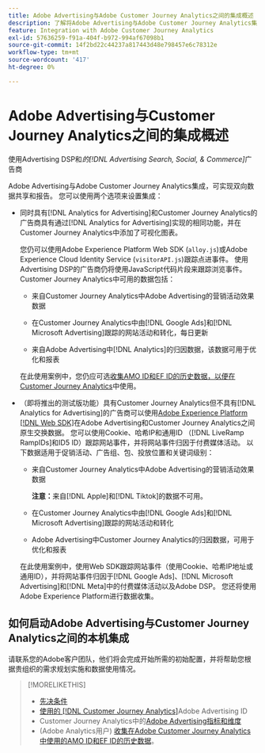 ```yaml
---
title: Adobe Advertising与Adobe Customer Journey Analytics之间的集成概述
description: 了解将Adobe Advertising与Adobe Customer Journey Analytics集成的选项。
feature: Integration with Adobe Customer Journey Analytics
exl-id: 57636259-f91a-404f-b972-994af67098b1
source-git-commit: 14f2bd22c44237a817443d48e798457e6c78312e
workflow-type: tm+mt
source-wordcount: '417'
ht-degree: 0%

---
```


# Adobe Advertising与Customer Journey Analytics之间的集成概述

<!-- title? If I change, change refs throughout -->

使用Advertising DSP和&#x200B;*的[!DNL Advertising Search, Social, & Commerce]*&#x200B;广告商

Adobe Advertising与Adobe Customer Journey Analytics集成，可实现双向数据共享和报告。 您可以使用两个选项来设置集成：

* 同时具有[!DNL Analytics for Advertising]和Customer Journey Analytics的广告商具有通过[!DNL Analytics for Advertising]实现的相同功能，并在Customer Journey Analytics中添加了可视化图表。

  您仍可以使用Adobe Experience Platform Web SDK (`alloy.js`)或Adobe Experience Cloud Identity Service (`visitorAPI.js`)跟踪点进事件。 使用Advertising DSP的广告商仍将使用JavaScript代码片段来跟踪浏览事件。 Customer Journey Analytics中可用的数据包括：

   * 来自Customer Journey Analytics中Adobe Advertising的营销活动效果数据

   * 在Customer Journey Analytics中由[!DNL Google Ads]和[!DNL Microsoft Advertising]跟踪的网站活动和转化，每日更新

   * 来自Adobe Advertising中[!DNL Analytics]的归因数据，该数据可用于优化和报表

  在此使用案例中，您仍应可选[收集AMO ID和EF ID的历史数据，以便在Customer Journey Analytics](/help/integrations/analytics/rvars-to-evars.md)中使用。

<!--
  In this use case, you don't need to perform any extra steps except to optionally [collect historical data for AMO IDs and EF IDs for use in Customer Journey Analytics](/help/integrations/analytics/rvars-to-evars.md).
-->

* （即将推出的测试版功能）具有Customer Journey Analytics但不具有[!DNL Analytics for Advertising]的广告商可以使用[Adobe Experience Platform [!DNL Web SDK]](https://experienceleague.adobe.com/docs/experience-platform/edge/home.html)在Adobe Advertising和Customer Journey Analytics之间原生交换数据。 您可以使用Cookie、哈希IP和通用ID （[!DNL LiveRamp RampIDs]和ID5 ID）跟踪网站事件，并将网站事件归因于付费媒体活动。 以下数据适用于促销活动、广告组、包、投放位置和关键词级别：

   * 来自Customer Journey Analytics中Adobe Advertising的营销活动效果数据

     **注意：**&#x200B;来自[!DNL Apple]和[!DNL Tiktok]的数据不可用。

   * 在Customer Journey Analytics中由[!DNL Google Ads]和[!DNL Microsoft Advertising]跟踪的网站活动和转化

   * Adobe Advertising中Customer Journey Analytics的归因数据，可用于优化和报表

  在此使用案例中，使用Web SDK跟踪网站事件（使用Cookie、哈希IP地址或通用ID），并将网站事件归因于[!DNL Google Ads]、[!DNL Microsoft Advertising]和[!DNL Meta]中的付费媒体活动以及Adobe DSP。 您还将使用Adobe Experience Platform进行数据收集。

## 如何启动Adobe Advertising与Customer Journey Analytics之间的本机集成

请联系您的Adobe客户团队，他们将会完成开始所需的初始配置，并将帮助您根据贵组织的需求规划实施和数据使用情况。

>[!MORELIKETHIS]
>
>* [先决条件](prerequisites.md)
>* [使用的 [!DNL Customer Journey Analytics]](ids.md)Adobe Advertising ID
>* Customer Journey Analytics中的[Adobe Advertising指标和维度](advertising-data-in-cja.md)
>* (Adobe Analytics用户) [收集在Adobe Customer Journey Analytics中使用的AMO ID和EF ID的历史数据](/help/integrations/analytics/rvars-to-evars.md)。
